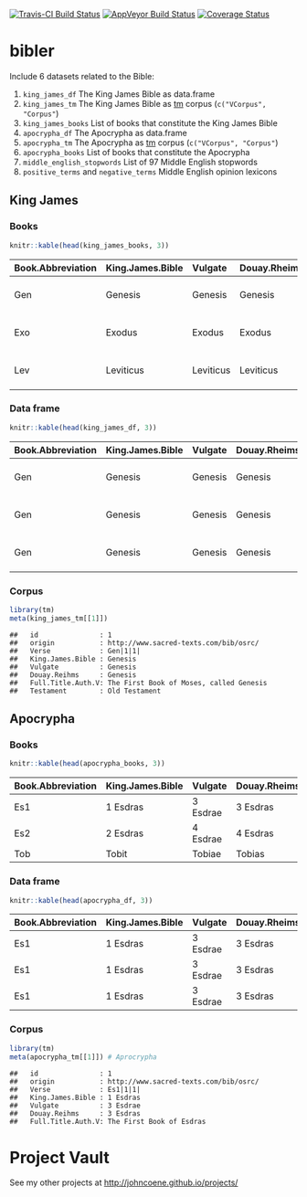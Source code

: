 
[![Travis-CI Build Status](https://travis-ci.org/JohnCoene/bibler.svg?branch=master)](https://travis-ci.org/JohnCoene/bibler)
[![AppVeyor Build Status](https://ci.appveyor.com/api/projects/status/github/JohnCoene/bibler?branch=master&svg=true)](https://ci.appveyor.com/project/JohnCoene/bibler)
[![Coverage Status](https://img.shields.io/coveralls/JohnCoene/bibler.svg)](https://coveralls.io/r/JohnCoene/bibler?branch=master)

bibler
======

Include 6 datasets related to the Bible:

1. `king_james_df` The King James Bible as data.frame
2. `king_james_tm` The King James Bible as [tm](https://cran.r-project.org/package=tm) corpus (`c("VCorpus", "Corpus"`)
3. `king_james_books` List of books that constitute the King James Bible
4. `apocrypha_df` The Apocrypha as data.frame
5. `apocrypha_tm` The Apocrypha as [tm](https://cran.r-project.org/package=tm) corpus (`c("VCorpus", "Corpus"`)
6. `apocrypha_books` List of books that constitute the Apocrypha
7. `middle_english_stopwords` List of 97 Middle English stopwords
8. `positive_terms` and `negative_terms` Middle English opinion lexicons

King James
----------

### Books

``` r
knitr::kable(head(king_james_books, 3)) 
```

| Book.Abbreviation | King.James.Bible | Vulgate   | Douay.Rheims | Full.Title.Auth.V                         | Testament     |
|:------------------|:-----------------|:----------|:-------------|:------------------------------------------|:--------------|
| Gen               | Genesis          | Genesis   | Genesis      | The First Book of Moses, called Genesis   | Old Testament |
| Exo               | Exodus           | Exodus    | Exodus       | The Second Book of Moses, called Exodus   | Old Testament |
| Lev               | Leviticus        | Leviticus | Leviticus    | The Third Book of Moses, called Leviticus | Old Testament |

### Data frame

``` r
knitr::kable(head(king_james_df, 3)) 
```

| Book.Abbreviation | King.James.Bible | Vulgate | Douay.Rheims | Full.Title.Auth.V                       | Testament     | Verse    | Text                                                                                                                                            |
|:------------------|:-----------------|:--------|:-------------|:----------------------------------------|:--------------|:---------|:------------------------------------------------------------------------------------------------------------------------------------------------|
| Gen               | Genesis          | Genesis | Genesis      | The First Book of Moses, called Genesis | Old Testament | Gen|1|1| | In the beginning God created the heaven and the earth.~                                                                                         |
| Gen               | Genesis          | Genesis | Genesis      | The First Book of Moses, called Genesis | Old Testament | Gen|1|2| | And the earth was without form, and void; and darkness was upon the face of the deep. And the Spirit of God moved upon the face of the waters.~ |
| Gen               | Genesis          | Genesis | Genesis      | The First Book of Moses, called Genesis | Old Testament | Gen|1|3| | And God said, Let there be light: and there was light.~                                                                                         |

### Corpus

``` r
library(tm)
meta(king_james_tm[[1]])
```

    ##   id               : 1
    ##   origin           : http://www.sacred-texts.com/bib/osrc/
    ##   Verse            : Gen|1|1|
    ##   King.James.Bible : Genesis
    ##   Vulgate          : Genesis
    ##   Douay.Reihms     : Genesis
    ##   Full.Title.Auth.V: The First Book of Moses, called Genesis
    ##   Testament        : Old Testament

Apocrypha
---------

### Books

``` r
knitr::kable(head(apocrypha_books, 3))
```

| Book.Abbreviation | King.James.Bible | Vulgate  | Douay.Rheims | Full.Title.Auth.V         |
|:------------------|:-----------------|:---------|:-------------|:--------------------------|
| Es1               | 1 Esdras         | 3 Esdrae | 3 Esdras     | The First Book of Esdras  |
| Es2               | 2 Esdras         | 4 Esdrae | 4 Esdras     | The Second Book of Esdras |
| Tob               | Tobit            | Tobiae   | Tobias       | Tobit                     |

### Data frame

``` r
knitr::kable(head(apocrypha_df, 3))
```

| Book.Abbreviation | King.James.Bible | Vulgate  | Douay.Rheims | Full.Title.Auth.V        | Verse    | Text                                                                                                                                                                                                              |
|:------------------|:-----------------|:---------|:-------------|:-------------------------|:---------|:------------------------------------------------------------------------------------------------------------------------------------------------------------------------------------------------------------------|
| Es1               | 1 Esdras         | 3 Esdrae | 3 Esdras     | The First Book of Esdras | Es1|1|1| | Es1|1|1|And Josias held the feast of the passover in Jerusalem unto his Lord, and offered the passover the fourteenth day of the first month;                                                                     |
| Es1               | 1 Esdras         | 3 Esdrae | 3 Esdras     | The First Book of Esdras | Es1|1|2| | Es1|1|2|Having set the priests according to their daily courses, being arrayed in long garments, in the temple of the Lord.                                                                                       |
| Es1               | 1 Esdras         | 3 Esdrae | 3 Esdras     | The First Book of Esdras | Es1|1|3| | Es1|1|3|And he spake unto the Levites, the holy ministers of Israel, that they should hallow themselves unto the Lord, to set the holy ark of the Lord in the house that king Solomon the son of David had built: |

### Corpus

``` r
library(tm)
meta(apocrypha_tm[[1]]) # Aprocrypha
```

    ##   id               : 1
    ##   origin           : http://www.sacred-texts.com/bib/osrc/
    ##   Verse            : Es1|1|1|
    ##   King.James.Bible : 1 Esdras
    ##   Vulgate          : 3 Esdrae
    ##   Douay.Reihms     : 3 Esdras
    ##   Full.Title.Auth.V: The First Book of Esdras

Project Vault
=============

See my other projects at <http://johncoene.github.io/projects/>

